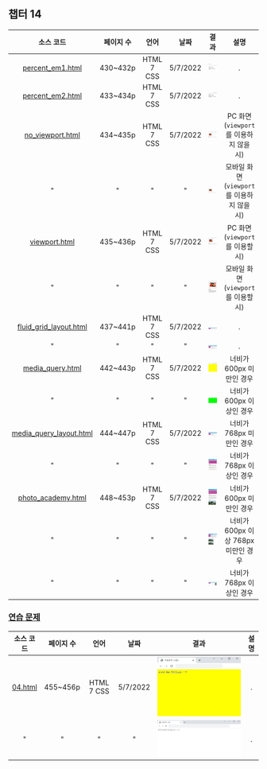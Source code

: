 ## 챕터 14
|소스 코드|페이지 수|언어|날짜|결과|설명|
|:---:|:---:|:---:|:---:|:---:|:---:|
|[percent_em1.html](../caph14/percent_em1.html)|430~432p|HTML 7 CSS|5/7/2022|![docs-percent_em1](../caph14/docs/percent_em1.jpg)|.|
|[percent_em2.html](../caph14/percent_em2.html)|433~434p|HTML 7 CSS|5/7/2022|![docs-percent_em2](../caph14/docs/percent_em2.jpg)|.|
|[no_viewport.html](../caph14/no_viewport.html)|434~435p|HTML 7 CSS|5/7/2022|![docs-no_viewport-1](../caph14/docs/no_viewport-1.jpg)|PC 화면 (`viewport`를 이용하지 않을 시)|
|"|"|"|"|![docs-no_viewport-2](../caph14/docs/no_viewport-2.jpg)|모바일 화면 (`viewport`를 이용하지 않을 시)|
|[viewport.html](../caph14/viewport.html)|435~436p|HTML 7 CSS|5/7/2022|![docs-viewport-1](../caph14/docs/viewport-1.jpg)|PC 화면 (`viewport`를 이용할 시)|
|"|"|"|"|![docs-viewport-2](../caph14/docs/viewport-2.jpg)|모바일 화면 (`viewport`를 이용할 시)|
|[fluid_grid_layout.html](../caph14/fluid_grid_layout.html)|437~441p|HTML 7 CSS|5/7/2022|![docs-fluid_grid_layout-1](../caph14/docs/fluid_grid_layout-1.jpg)|.|
|"|"|"|"|![docs-fluid_grid_layout-2](../caph14/docs/fluid_grid_layout-2.jpg)|.|
|[media_query.html](../caph14/media_query.html)|442~443p|HTML 7 CSS|5/7/2022|![docs-media_query-1](../caph14/docs/media_query-1.jpg)|너비가 600px 미만인 경우|
|"|"|"|"|![docs-media_query-2](../caph14/docs/media_query-2.jpg)|너비가 600px 이상인 경우|
|[media_query_layout.html](../caph14/media_query_layout.html)|444~447p|HTML 7 CSS|5/7/2022|![docs-media_query_layout-1](../caph14/docs/media_query_layout-1.jpg)|너비가 768px 미만인 경우|
|"|"|"|"|![docs-media_query_layout-2](../caph14/docs/media_query_layout-2.jpg)|너비가 768px 이상인 경우|
|[photo_academy.html](../caph14/photo_academy.html)|448~453p|HTML 7 CSS|5/7/2022|![docs-photo_academy-1](../caph14/docs/photo_academy-1.jpg)|너비가 600px 미만인 경우|
|"|"|"|"|![docs-photo_academy-2](../caph14/docs/photo_academy-2.jpg)|너비가 600px 이상 768px 미만인 경우|
|"|"|"|"|![docs-photo_academy-3](../caph14/docs/photo_academy-3.jpg)|너비가 768px 이상인 경우|

### [연습 문제](../../../../../tree/main/HTMLTML/caph14/pp)
|소스 코드|페이지 수|언어|날짜|결과|설명|
|:---:|:---:|:---:|:---:|:---:|:---:|
|[04.html](../caph14/pp/04.html)|455~456p|HTML 7 CSS|5/7/2022|![docs-pp-04-1](../caph14/docs/pp-04-1.jpg)|.|
|"|"|"|"|![docs-pp-04-2](../caph14/docs/pp-04-2.jpg)|.|